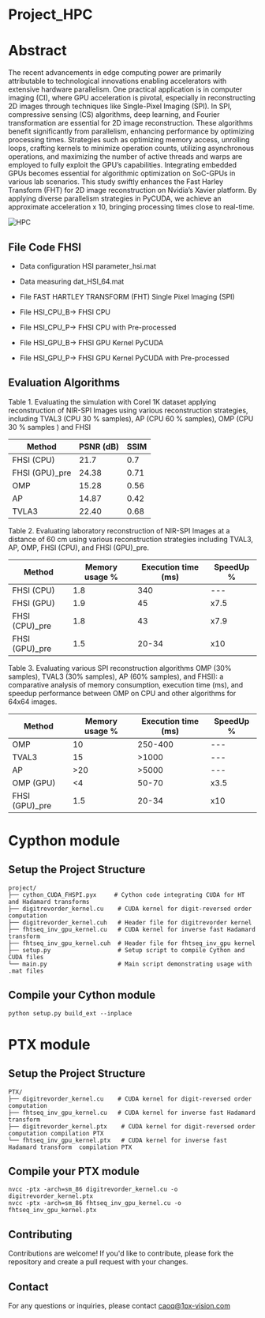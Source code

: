 # Project_HPC

# Abstract

The recent advancements in edge computing power are primarily attributable to technological innovations enabling accelerators with extensive hardware parallelism. One practical application is in computer imaging (CI), where GPU acceleration is pivotal, especially in reconstructing 2D images through techniques like Single-Pixel Imaging (SPI). In SPI, compressive sensing (CS) algorithms, deep learning, and Fourier transformation are essential for 2D image reconstruction. These algorithms benefit significantly from parallelism, enhancing performance by optimizing processing times. Strategies such as optimizing memory access, unrolling loops, crafting kernels to minimize operation counts, utilizing asynchronous operations, and maximizing the number of active threads and warps are employed to fully exploit the GPU’s capabilities. Integrating embedded GPUs becomes essential for algorithmic optimization on SoC-GPUs in various lab scenarios. This study swiftly enhances the Fast Harley Transform (FHT) for 2D image reconstruction on Nvidia’s Xavier platform. By applying diverse parallelism strategies in PyCUDA, we achieve an approximate acceleration x 10, bringing processing times close to real-time.

![HPC](https://github.com/1Px-Vision/Project_HPC/assets/150855410/13bd4b32-6cbf-4291-bde1-ae11de2b72e6)

## File Code FHSI
* Data configuration HSI parameter_hsi.mat
* Data measuring dat_HSI_64.mat

* File FAST HARTLEY TRANSFORM (FHT) Single Pixel Imaging (SPI)
* File HSI_CPU_B-> FHSI CPU  
* File HSI_CPU_P-> FHSI CPU with Pre-processed

* File HSI_GPU_B-> FHSI GPU Kernel PyCUDA  
* File HSI_GPU_P-> FHSI GPU Kernel PyCUDA with Pre-processed    

## Evaluation Algorithms 

Table 1. Evaluating the simulation with Corel 1K dataset applying reconstruction of NIR-SPI Images using various reconstruction strategies, including TVAL3 (CPU 30 % samples), AP (CPU 60 % samples), OMP (CPU 30 % samples ) and FHSI

| Method  | PSNR (dB) |SSIM |
| ------------- | ------------- |------------- |
| FHSI (CPU)  | 21.7  |0.7  |
| FHSI (GPU)_pre  | 24.38  |0.71  |
| OMP  | 15.28  |0.56  |
|AP  | 14.87  |0.42  |
| TVLA3  | 22.40  |0.68 |

Table 2. Evaluating laboratory reconstruction of NIR-SPI Images at a distance of 60 cm using various reconstruction strategies including TVAL3, AP, OMP, FHSI (CPU), and FHSI (GPU)_pre.

| Method  | Memory usage % |Execution time (ms) |SpeedUp % |
| ------------- | ------------- |------------- |------------- |
| FHSI (CPU)  | 1.8 |340 |--- |
| FHSI (GPU)  | 1.9  |45  |x7.5|
| FHSI (CPU)_pre  | 1.8 |43 |x7.9 |
| FHSI (GPU)_pre  | 1.5 |20-34  |x10|

Table 3. Evaluating various SPI reconstruction algorithms OMP (30% samples), TVAL3 (30% samples), AP (60% samples), and FHSI): a comparative analysis of memory consumption, execution time (ms), and speedup performance between OMP on CPU and other algorithms for 64x64 images. 

| Method  | Memory usage % |Execution time (ms) |SpeedUp % |
| ------------- | ------------- |------------- |------------- |
| OMP  | 10 |250-400 |--- |
| TVAL3  | 15  |>1000  |---|
|AP  | >20 |>5000 |--- |
|OMP (GPU)  | <4  |50-70 |x3.5 |
| FHSI (GPU)_pre  | 1.5 |20-34  |x10|

# Cypthon module

## Setup the Project Structure
````
project/
├── cython_CUDA_FHSPI.pyx     # Cython code integrating CUDA for HT and Hadamard transforms 
├── digitrevorder_kernel.cu    # CUDA kernel for digit-reversed order computation
├── digitrevorder_kernel.cuh   # Header file for digitrevorder kernel
├── fhtseq_inv_gpu_kernel.cu   # CUDA kernel for inverse fast Hadamard transform
├── fhtseq_inv_gpu_kernel.cuh  # Header file for fhtseq_inv_gpu kernel
├── setup.py                   # Setup script to compile Cython and CUDA files
└── main.py                    # Main script demonstrating usage with .mat files
````

## Compile your Cython module

````
python setup.py build_ext --inplace
````

# PTX module
## Setup the Project Structure
````
PTX/
├── digitrevorder_kernel.cu    # CUDA kernel for digit-reversed order computation
├── fhtseq_inv_gpu_kernel.cu   # CUDA kernel for inverse fast Hadamard transform
├── digitrevorder_kernel.ptx    # CUDA kernel for digit-reversed order computation compilation PTX
└── fhtseq_inv_gpu_kernel.ptx   # CUDA kernel for inverse fast Hadamard transform  compilation PTX
````

## Compile your PTX module

````
nvcc -ptx -arch=sm_86 digitrevorder_kernel.cu -o digitrevorder_kernel.ptx
nvcc -ptx -arch=sm_86 fhtseq_inv_gpu_kernel.cu -o fhtseq_inv_gpu_kernel.ptx
````

## Contributing
Contributions are welcome! If you'd like to contribute, please fork the repository and create a pull request with your changes.

## Contact
For any questions or inquiries, please contact caoq@1px-vision.com
